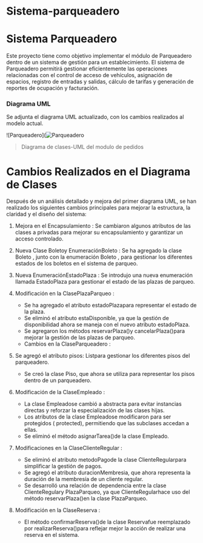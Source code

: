 # Sistema-parqueadero
# Sistema Parqueadero
Este proyecto tiene como objetivo implementar el módulo de Parqueadero dentro de un sistema de gestión para un establecimiento. El sistema de Parqueadero permitirá gestionar eficientemente las operaciones relacionadas con el control de acceso de vehículos, asignación de espacios, registro de entradas y salidas, cálculo de tarifas y generación de reportes de ocupación y facturación.

### Diagrama UML
Se adjunta el diagrama UML actualizado, con los cambios realizados al modelo actual.

![Parqueadero](![Parqueadero](https://github.com/user-attachments/assets/a6296581-2b45-4893-af3d-38c5e94fde62)

> Diagrama de clases-UML del modulo de pedidos 

# Cambios Realizados en el Diagrama de Clases
Después de un análisis detallado y mejora del primer diagrama UML, se han realizado los siguientes cambios principales para mejorar la estructura, la claridad y el diseño del sistema:

1. Mejora en el Encapsulamiento :
   Se cambiaron algunos atributos de las clases a privadas para mejorar su encapsulamiento y garantizar un acceso controlado.
   
3. Nueva Clase Boletoy EnumeraciónBoleto :
   Se ha agregado la clase Boleto , junto con la enumeración Boleto , para gestionar los diferentes estados de los boletos en el sistema de parqueo.

4. Nueva EnumeraciónEstadoPlaza :
   Se introdujo una nueva enumeración llamada EstadoPlaza para gestionar el estado de las plazas de parqueo.
   
5. Modificación en la ClasePlazaParqueo :
   - Se ha agregado el atributo estadoPlazapara representar el estado de la plaza.
   - Se eliminó el atributo estaDisponible, ya que la gestión de disponibilidad ahora se maneja con el nuevo atributo estadoPlaza.
   - Se agregaron los métodos reservarPlaza()y cancelarPlaza()para mejorar la gestión de las plazas de parqueo.
   - Cambios en la ClaseParqueadero :

6. Se agregó el atributo pisos: List<Piso>para gestionar los diferentes pisos del parqueadero.
   - Se creó la clase Piso, que ahora se utiliza para representar los pisos dentro de un parqueadero.
     
7. Modificación de la ClaseEmpleado :
   - La clase Empleadose cambió a abstracta para evitar instancias directas y reforzar la especialización de las clases hijas.
   - Los atributos de la clase Empleadose modificaron para ser protegidos ( protected), permitiendo que las subclases accedan a ellas.
   - Se eliminó el método asignarTarea()de la clase Empleado.
     
8. Modificaciones en la ClaseClienteRegular :
   - Se eliminó el atributo metodoPagode la clase ClienteRegularpara simplificar la gestión de pagos.
   - Se agregó el atributo duracionMembresia, que ahora representa la duración de la membresía de un cliente regular.
   - Se desarrolló una relación de dependencia entre la clase ClienteRegulary PlazaParqueo, ya que ClienteRegularhace uso del método reservarPlaza()en la clase PlazaParqueo.
     
9. Modificación en la ClaseReserva :
   - El método confirmarReserva()de la clase Reservafue reemplazado por realizarReserva()para reflejar mejor la acción de realizar una reserva en el sistema.
